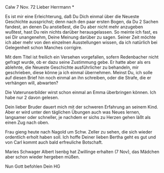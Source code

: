  Calw 7 Nov. 72
Lieber Herrmann <Mogl>*

Es ist mir eine Erleichterung, daß Du Dich einmal über die Neueste Geschichte aussprichst; denn nach den paar ersten Bogen, da Du 2 Sachen fandest, an denen Du anstießest, die Du aber nicht mehr anzugeben wußtest, hast Du rein nichts darüber herausgelassen. So meinte ich fast, es sei Dir unangenehm, Deine Meinung darüber zu sagen. Seiner Zeit möchte ich aber mehr von den einzelnen Ausstellungen wissen, da ich natürlich bei Gelegenheit schon Manches corrigire.

Mit dem Titel ist freilich ein Versehen vorgefallen, sofern Redenbacher nicht gefragt wurde, ob er dazu seine Zustimmung gebe. Er hatte aber als ers ablehnte, die Neueste Geschichte ausführlicher zu behandeln, mir geschrieben, diese könne ja ich einmal übernehmen. Meinst Du, ich solle auf diesen Brief hin noch einmal an ihn schreiben, oder die Strafe, die er verhängen will, abwarten?

Die Vaterunserbilder wirst schon einmal an Emma überbringen können. Ich habe nur 2 davon gelesen.

Dein lieber Bruder dauert mich mit der schweren Erfahrung an seinem Kind. Aber er wird unter den täglichen Übungen auch was Neues lernen, langsamer oder schneller, je nachdem er sichs zu Herzen gehen läßt als einen Zug nach oben.

Frau gieng heute nach Nagold um Schw. Zeller zu sehen, die sich wieder ordentlich erholt haben soll. Ich hoffe Deiner lieben Bertha geht es gut und von Carl kommt auch bald erfreuliche Botschaft.

Maries Schwager Albert Isenbg hat Zwillinge erhalten (7 Nov), das Mädchen aber schon wieder hergeben müßen.

 Nun Gott befohlen
 Dein HG
